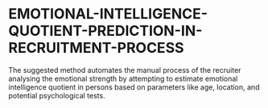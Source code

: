 # EMOTIONAL-INTELLIGENCE-QUOTIENT-PREDICTION-IN-RECRUITMENT-PROCESS
The suggested method automates the manual process of the recruiter analysing the emotional strength by attempting to estimate emotional intelligence quotient in persons based on parameters like age, location, and potential psychological tests.

